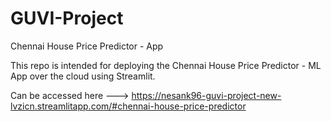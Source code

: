 # GUVI-Project
Chennai House Price Predictor - App

This repo is intended for deploying the Chennai House Price Predictor - ML App over the cloud using Streamlit.

Can be accessed here ---> https://nesank96-guvi-project-new-lvzicn.streamlitapp.com/#chennai-house-price-predictor
